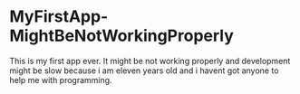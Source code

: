 # MyFirstApp-MightBeNotWorkingProperly
This is my first app ever. It might be not working properly and development might be slow because i am eleven years old and i havent got anyone to help me with programming.
